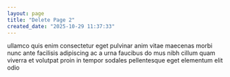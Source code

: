 ```yaml
---
layout: page
title: "Delete Page 2"
created_date: "2025-10-29 11:37:33"
---
```


ullamco quis enim consectetur eget pulvinar anim vitae maecenas morbi nunc ante facilisis adipiscing ac a urna faucibus do mus nibh cillum quam viverra et volutpat proin in tempor sodales pellentesque eget elementum elit odio 
